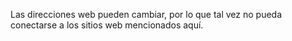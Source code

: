 Las direcciones web pueden cambiar, por lo que tal vez no pueda conectarse a los sitios web mencionados aquí.

<!--HONumber=Oct16_HO1-->


